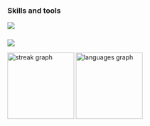 <h3 align="left">Skills and tools</h3>
<p align="left">
  <a href="https://skillicons.dev" target="blank">
    <img src="https://skillicons.dev/icons?i=flutter,dart,apple,androidstudio,github,git,vscode,firebase,sentry,linux,materialui,figma,obsidian,python,bash&theme=dark" />
  </a>
</p>

###
![](http://github-profile-summary-cards.vercel.app/api/cards/profile-details?username=miguelchiarello&theme=material_palenight)
<div>
  <img src="https://streak-stats.demolab.com?user=miguelchiarello&mode=weekly&theme=material-palenight&hide_border=true&border_radius=5" height="150" alt="streak graph"  />
  <img src="https://github-readme-stats.vercel.app/api/top-langs?username=miguelchiarello&hide_title=false&layout=compact&card_width=320&langs_count=5&theme=material-palenight&hide_border=true" height="150" alt="languages graph"  />
</div>

###
